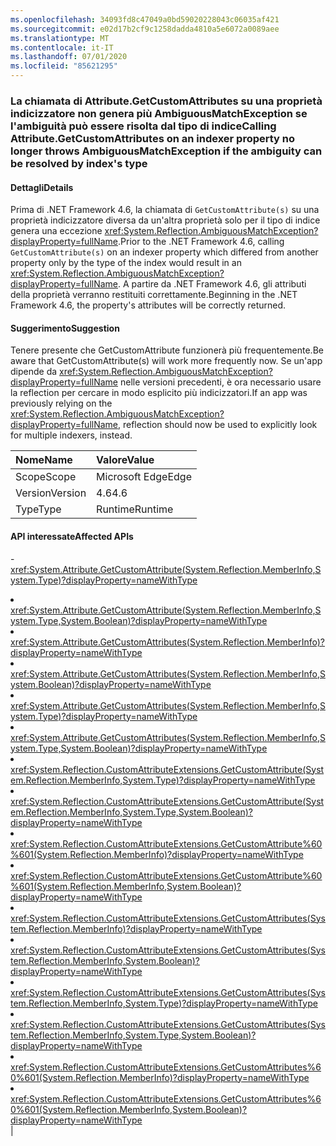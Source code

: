 ```yaml
---
ms.openlocfilehash: 34093fd8c47049a0bd59020228043c06035af421
ms.sourcegitcommit: e02d17b2cf9c1258dadda4810a5e6072a0089aee
ms.translationtype: MT
ms.contentlocale: it-IT
ms.lasthandoff: 07/01/2020
ms.locfileid: "85621295"
---
```

### <a name="calling-attributegetcustomattributes-on-an-indexer-property-no-longer-throws-ambiguousmatchexception-if-the-ambiguity-can-be-resolved-by-indexs-type"></a><span data-ttu-id="a28f9-101">La chiamata di Attribute.GetCustomAttributes su una proprietà indicizzatore non genera più AmbiguousMatchException se l'ambiguità può essere risolta dal tipo di indice</span><span class="sxs-lookup"><span data-stu-id="a28f9-101">Calling Attribute.GetCustomAttributes on an indexer property no longer throws AmbiguousMatchException if the ambiguity can be resolved by index's type</span></span>

#### <a name="details"></a><span data-ttu-id="a28f9-102">Dettagli</span><span class="sxs-lookup"><span data-stu-id="a28f9-102">Details</span></span>

<span data-ttu-id="a28f9-103">Prima di .NET Framework 4.6, la chiamata di <code>GetCustomAttribute(s)</code> su una proprietà indicizzatore diversa da un'altra proprietà solo per il tipo di indice genera una eccezione <xref:System.Reflection.AmbiguousMatchException?displayProperty=fullName>.</span><span class="sxs-lookup"><span data-stu-id="a28f9-103">Prior to the .NET Framework 4.6, calling <code>GetCustomAttribute(s)</code> on an indexer property which differed from another property only by the type of the index would result in an <xref:System.Reflection.AmbiguousMatchException?displayProperty=fullName>.</span></span> <span data-ttu-id="a28f9-104">A partire da .NET Framework 4.6, gli attributi della proprietà verranno restituiti correttamente.</span><span class="sxs-lookup"><span data-stu-id="a28f9-104">Beginning in the .NET Framework 4.6, the property's attributes will be correctly returned.</span></span>

#### <a name="suggestion"></a><span data-ttu-id="a28f9-105">Suggerimento</span><span class="sxs-lookup"><span data-stu-id="a28f9-105">Suggestion</span></span>

<span data-ttu-id="a28f9-106">Tenere presente che GetCustomAttribute funzionerà più frequentemente.</span><span class="sxs-lookup"><span data-stu-id="a28f9-106">Be aware that GetCustomAttribute(s) will work more frequently now.</span></span> <span data-ttu-id="a28f9-107">Se un'app dipende da <xref:System.Reflection.AmbiguousMatchException?displayProperty=fullName> nelle versioni precedenti, è ora necessario usare la reflection per cercare in modo esplicito più indicizzatori.</span><span class="sxs-lookup"><span data-stu-id="a28f9-107">If an app was previously relying on the <xref:System.Reflection.AmbiguousMatchException?displayProperty=fullName>, reflection should now be used to explicitly look for multiple indexers, instead.</span></span>

| <span data-ttu-id="a28f9-108">Nome</span><span class="sxs-lookup"><span data-stu-id="a28f9-108">Name</span></span>    | <span data-ttu-id="a28f9-109">Valore</span><span class="sxs-lookup"><span data-stu-id="a28f9-109">Value</span></span>       |
|:--------|:------------|
| <span data-ttu-id="a28f9-110">Scope</span><span class="sxs-lookup"><span data-stu-id="a28f9-110">Scope</span></span>   |<span data-ttu-id="a28f9-111">Microsoft Edge</span><span class="sxs-lookup"><span data-stu-id="a28f9-111">Edge</span></span>|
|<span data-ttu-id="a28f9-112">Version</span><span class="sxs-lookup"><span data-stu-id="a28f9-112">Version</span></span>|<span data-ttu-id="a28f9-113">4.6</span><span class="sxs-lookup"><span data-stu-id="a28f9-113">4.6</span></span>|
|<span data-ttu-id="a28f9-114">Type</span><span class="sxs-lookup"><span data-stu-id="a28f9-114">Type</span></span>|<span data-ttu-id="a28f9-115">Runtime</span><span class="sxs-lookup"><span data-stu-id="a28f9-115">Runtime</span></span>

#### <a name="affected-apis"></a><span data-ttu-id="a28f9-116">API interessate</span><span class="sxs-lookup"><span data-stu-id="a28f9-116">Affected APIs</span></span>

-<xref:System.Attribute.GetCustomAttribute(System.Reflection.MemberInfo,System.Type)?displayProperty=nameWithType></li><li><xref:System.Attribute.GetCustomAttribute(System.Reflection.MemberInfo,System.Type,System.Boolean)?displayProperty=nameWithType></li><li><xref:System.Attribute.GetCustomAttributes(System.Reflection.MemberInfo)?displayProperty=nameWithType></li><li><xref:System.Attribute.GetCustomAttributes(System.Reflection.MemberInfo,System.Boolean)?displayProperty=nameWithType></li><li><xref:System.Attribute.GetCustomAttributes(System.Reflection.MemberInfo,System.Type)?displayProperty=nameWithType></li><li><xref:System.Attribute.GetCustomAttributes(System.Reflection.MemberInfo,System.Type,System.Boolean)?displayProperty=nameWithType></li><li><xref:System.Reflection.CustomAttributeExtensions.GetCustomAttribute(System.Reflection.MemberInfo,System.Type)?displayProperty=nameWithType></li><li><xref:System.Reflection.CustomAttributeExtensions.GetCustomAttribute(System.Reflection.MemberInfo,System.Type,System.Boolean)?displayProperty=nameWithType></li><li><xref:System.Reflection.CustomAttributeExtensions.GetCustomAttribute%60%601(System.Reflection.MemberInfo)?displayProperty=nameWithType></li><li><xref:System.Reflection.CustomAttributeExtensions.GetCustomAttribute%60%601(System.Reflection.MemberInfo,System.Boolean)?displayProperty=nameWithType></li><li><xref:System.Reflection.CustomAttributeExtensions.GetCustomAttributes(System.Reflection.MemberInfo)?displayProperty=nameWithType></li><li><xref:System.Reflection.CustomAttributeExtensions.GetCustomAttributes(System.Reflection.MemberInfo,System.Boolean)?displayProperty=nameWithType></li><li><xref:System.Reflection.CustomAttributeExtensions.GetCustomAttributes(System.Reflection.MemberInfo,System.Type)?displayProperty=nameWithType></li><li><xref:System.Reflection.CustomAttributeExtensions.GetCustomAttributes(System.Reflection.MemberInfo,System.Type,System.Boolean)?displayProperty=nameWithType></li><li><xref:System.Reflection.CustomAttributeExtensions.GetCustomAttributes%60%601(System.Reflection.MemberInfo)?displayProperty=nameWithType></li><li><xref:System.Reflection.CustomAttributeExtensions.GetCustomAttributes%60%601(System.Reflection.MemberInfo,System.Boolean)?displayProperty=nameWithType></li></ul>|
